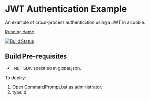 
JWT Authentication Example
==========================

An example of cross-process authentication using a JWT in a cookie.

[Running demo](https://jwtauth.rgbco.uk/)

[![Build Status](https://ci.appveyor.com/api/projects/status/github/FlukeFan/jwtauth?svg=true)](https://ci.appveyor.com/project/FlukeFan/jwtauth)


Build Pre-requisites
--------------------

* .NET SDK specified in global.json.

To deploy:

1. Open CommandPrompt.bat as administrator;
2. type: d

